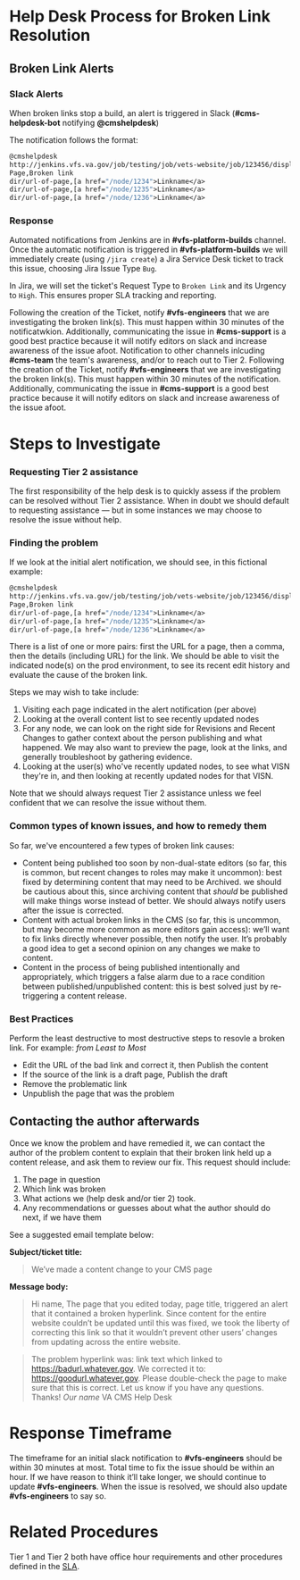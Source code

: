 # Help Desk Process for Broken Link Resolution

## Broken Link Alerts

### Slack Alerts
When broken links stop a build, an alert is triggered in Slack (**#cms-helpdesk-bot** notifying **@cmshelpdesk**)

The notification follows the format:

```4 broken links found in the vagovprod build
@cmshelpdesk
http://jenkins.vfs.va.gov/job/testing/job/vets-website/job/123456/display/redirect
Page,Broken link
dir/url-of-page,[a href="/node/1234">Linkname</a>
dir/url-of-page,[a href="/node/1235">Linkname</a>
dir/url-of-page,[a href="/node/1236">Linkname</a>
```

### Response
Automated notifications from Jenkins are in **#vfs-platform-builds** channel.  Once the automatic notification is triggered in **#vfs-platform-builds** we will immediately create (using `/jira create`) a Jira Service Desk ticket to track this issue, choosing Jira Issue Type `Bug`. 

In Jira, we will set the ticket's Request Type to `Broken Link` and its Urgency to `High`.  This ensures proper SLA tracking and reporting.  

Following the creation of the Ticket, notify **#vfs-engineers** that we are investigating the broken link(s).  This must happen within 30 minutes of the notificatwkion.  Additionally, communicating the issue in **#cms-support** is a good best practice because it will notify editors on slack and increase awareness of the issue afoot.  Notification to other channels inlcuding **#cms-team** the team's awareness, and/or to reach out to Tier 2. 
Following the creation of the Ticket, notify **#vfs-engineers** that we are investigating the broken link(s).  This must happen within 30 minutes of the notification.  Additionally, communicating the issue in **#cms-support** is a good best practice because it will notify editors on slack and increase awareness of the issue afoot.   

# Steps to Investigate

### Requesting Tier 2 assistance
The first responsibility of the help desk is to quickly assess if the problem can be resolved without Tier 2 assistance. When in doubt we should default to requesting assistance — but in some instances we may choose to resolve the issue without help.

### Finding the problem
If we look at the initial alert notification, we should see, in this fictional example:
```4 broken links found in the vagovprod build
@cmshelpdesk
http://jenkins.vfs.va.gov/job/testing/job/vets-website/job/123456/display/redirect
Page,Broken link
dir/url-of-page,[a href="/node/1234">Linkname</a>
dir/url-of-page,[a href="/node/1235">Linkname</a>
dir/url-of-page,[a href="/node/1236">Linkname</a>
```
There is a list of one or more pairs: first the URL for a page, then a comma, then the details (including URL) for the link. We should be able to visit the indicated node(s) on the prod environment, to see its recent edit history and evaluate the cause of the broken link.

Steps we may wish to take include:
1. Visiting each page indicated in the alert notification (per above)
2. Looking at the overall content list to see recently updated nodes
3. For any node, we can look on the right side for Revisions and Recent Changes to gather context about the person publishing and what happened. We may also want to preview the page, look at the links, and generally troubleshoot by gathering evidence. 
4. Looking at the user(s) who've recently updated nodes, to see what VISN they're in, and then looking at recently updated nodes for that VISN.

Note that we should always request Tier 2 assistance unless we feel confident that we can resolve the issue without them.

### Common types of known issues, and how to remedy them
So far, we've encountered a few types of broken link causes:
- Content being published too soon by non-dual-state editors (so far, this is common, but recent changes to roles may make it uncommon): best fixed by determining content that may need to be Archived. we should be cautious about this, since archiving content that _should_ be published will make things worse instead of better. We should always notify users after the issue is corrected.
- Content with actual broken links in the CMS (so far, this is uncommon, but may become more common as more editors gain access): we’ll want to fix links directly whenever possible, then notify the user. It’s probably a good idea to get a second opinion on any changes we make to content.
- Content in the process of being published intentionally and appropriately, which triggers a false alarm due to a race condition between published/unpublished content: this is best solved just by re-triggering a content release.

### Best Practices
Perform the least destructive to most destructive steps to resovle a broken link.  For example:
*from Least to Most*
- Edit the URL of the bad link and correct it, then Publish the content
- If the source of the link is a draft page, Publish the draft
- Remove the problematic link
- Unpublish the page that was the problem

## Contacting the author afterwards
Once we know the problem and have remedied it, we can contact the author of the problem content to explain that their broken link held up a content release, and ask them to review our fix. This request should include:
1. The page in question
1. Which link was broken 
1. What actions we (help desk and/or tier 2) took.
1. Any recommendations or guesses about what the author should do next, if we have them

See a suggested email template below:

**Subject/ticket title:**
>We’ve made a content change to your CMS page

**Message body:**
>Hi name,
>The page that you edited today, page title, triggered an alert that it contained a broken hyperlink. Since content for the entire website couldn’t be updated until this was fixed, we took the liberty of correcting this link so that it wouldn’t prevent other users’ changes from updating across the entire website.

>The problem hyperlink was: link text which linked to https://badurl.whatever.gov. We corrected it to: https://goodurl.whatever.gov. Please double-check the page to make sure that this is correct.
>Let us know if you have any questions.
>Thanks!
>_Our name_
>VA CMS Help Desk

# Response Timeframe
The timeframe for an initial slack notification to **#vfs-engineers** should be within 30 minutes at most.
Total time to fix the issue should be within an hour. If we have reason to think it’ll take longer, we should continue to update **#vfs-engineers**.
When the issue is resolved, we should also update **#vfs-engineers** to say so.

# Related Procedures
Tier 1 and Tier 2 both have office hour requirements and other procedures defined in the [SLA](./service_level_agreement.md#help-desk-service-level-agreement-sla).
